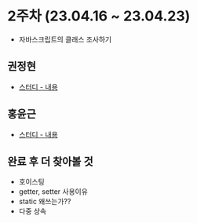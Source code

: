 # 2주차 (23.04.16 ~ 23.04.23)

- 자바스크립트의 클래스 조사하기

## 권정현

- [스터디 - 내용](https://github.com/jeonghyeonkwon/js-study/blob/main/week2/jeonghyeon/study.md)

## 홍윤근

- [스터디 - 내용](https://github.com/jeonghyeonkwon/js-study/blob/main/week2/yghong/study.md)

## 완료 후 더 찾아볼 것

- 호이스팅
- getter, setter 사용이유
- static 왜쓰는가??
- 다중 상속
